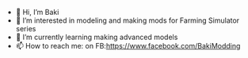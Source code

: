 - 👋 Hi, I’m Baki
- 👀 I’m interested in modeling and making mods for Farming Simulator series
- 🌱 I’m currently learning making advanced models
- 📫 How to reach me: on FB:https://www.facebook.com/BakiModding
